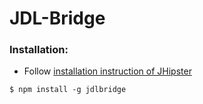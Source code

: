 # JDL-Bridge

### Installation:
  
  - Follow [installation instruction of JHipster](https://www.jhipster.tech/installation/)
  
  ```
  $ npm install -g jdlbridge
  ```
